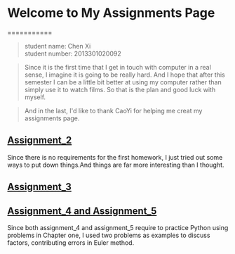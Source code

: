 # Welcome to My Assignments Page
===========
>student name: Chen Xi   
student number: 2013301020092<br>


>Since it is the first time that I get in touch with computer in a real sense, I imagine it is going to be really hard.
And I hope that after this semester I can be a little bit better at using my computer rather than simply use it to watch films. 
So that is the plan and good luck with myself.<br>


>And in the last, I'd like to thank CaoYi for helping me creat my assignments page.
## [Assignment_2](https://github.com/ChenXi19/hello-world/blob/master/README.md)
Since there is no requirements for the first homework, I just tried out some ways to put down things.And things are far
more interesting than I thought.
## [Assignment_3](https://github.com/ChenXi19/assignment2/blob/master/README.md)
## [Assignment_4 and Assignment_5](https://github.com/ChenXi19/Assignment3)
Since both assignment_4 and assignment_5 require to practice Python using problems in Chapter one, I used two problems as examples to discuss factors, contributing errors in Euler method. 

